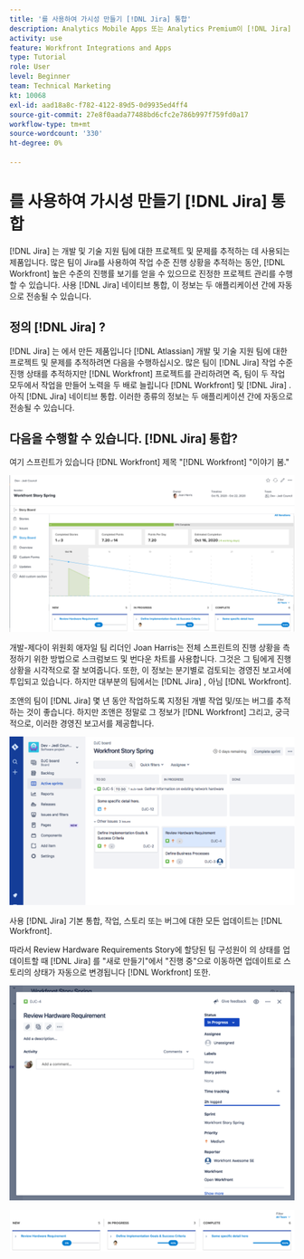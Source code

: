 ```yaml
---
title: '를 사용하여 가시성 만들기 [!DNL Jira] 통합'
description: Analytics Mobile Apps 또는 Analytics Premium이 [!DNL Jira] 통합을 통해 팀이 수행하는 작업을 파악할 수 있습니다.
activity: use
feature: Workfront Integrations and Apps
type: Tutorial
role: User
level: Beginner
team: Technical Marketing
kt: 10068
exl-id: aad18a8c-f782-4122-89d5-0d9935ed4ff4
source-git-commit: 27e8f0aada77488bd6cfc2e786b997f759fd0a17
workflow-type: tm+mt
source-wordcount: '330'
ht-degree: 0%

---
```


# 를 사용하여 가시성 만들기 [!DNL Jira] 통합

[!DNL Jira]  는 개발 및 기술 지원 팀에 대한 프로젝트 및 문제를 추적하는 데 사용되는 제품입니다. 많은 팀이 Jira를 사용하여 작업 수준 진행 상황을 추적하는 동안, [!DNL Workfront] 높은 수준의 진행률 보기를 얻을 수 있으므로 진정한 프로젝트 관리를 수행할 수 있습니다. 사용 [!DNL Jira]  네이티브 통합, 이 정보는 두 애플리케이션 간에 자동으로 전송될 수 있습니다.

## 정의 [!DNL Jira] ?

[!DNL Jira]  는 에서 만든 제품입니다 [!DNL Atlassian] 개발 및 기술 지원 팀에 대한 프로젝트 및 문제를 추적하려면 다음을 수행하십시오. 많은 팀이 [!DNL Jira]  작업 수준 진행 상태를 추적하지만 [!DNL Workfront] 프로젝트를 관리하려면 즉, 팀이 두 작업 모두에서 작업을 만들어 노력을 두 배로 늘립니다 [!DNL Workfront] 및 [!DNL Jira] . 아직 [!DNL Jira]  네이티브 통합. 이러한 종류의 정보는 두 애플리케이션 간에 자동으로 전송될 수 있습니다.

## 다음을 수행할 수 있습니다. [!DNL Jira]  통합?

여기 스프린트가 있습니다 [!DNL Workfront] 제목 &quot;[!DNL Workfront] &quot;이야기 봄.&quot;

![스토리보드 태넘다운 차트](assets/Jira01.png)

개발-제다이 위원회 애자일 팀 리더인 Joan Harris는 전체 스프린트의 진행 상황을 측정하기 위한 방법으로 스크럼보드 및 번다운 차트를 사용합니다. 그것은 그 팀에게 진행 상황을 시각적으로 잘 보여줍니다. 또한, 이 정보는 분기별로 검토되는 경영진 보고서에 투입되고 있습니다. 하지만 대부분의 팀에서는 [!DNL Jira] , 아님 [!DNL Workfront].

조앤의 팀이 [!DNL Jira]  몇 년 동안 작업하도록 지정된 개별 작업 및/또는 버그를 추적하는 것이 좋습니다. 하지만 조앤은 정말로 그 정보가 [!DNL Workfront] 그리고, 궁극적으로, 이러한 경영진 보고서를 제공합니다.

![지라 스토리보드](assets/Jira02.png)

사용 [!DNL Jira]  기본 통합, 작업, 스토리 또는 버그에 대한 모든 업데이트는 [!DNL Workfront].

따라서 Review Hardware Requirements Story에 할당된 팀 구성원이 의 상태를 업데이트할 때 [!DNL Jira] 를 &quot;새로 만들기&quot;에서 &quot;진행 중&quot;으로 이동하면 업데이트로 스토리의 상태가 자동으로 변경됩니다 [!DNL Workfront] 또한.

![Jira 상태 페이지](assets/Jira03.png)

![상태 열](assets/Jira04.png)

